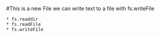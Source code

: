 #This is a new File
    we can write text to a file with fs.writeFile

    * fs.readdir
    * fs.readFile
    * fs.writeFile